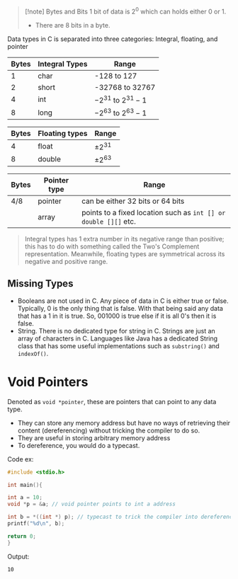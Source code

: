
> [!note] Bytes and Bits
> 1 bit of data is $2^0$ which can holds either 0 or 1.
> - There are 8 bits in a byte.



Data types in C is separated into three categories: Integral, floating, and pointer


| Bytes | Integral Types | Range                    |
| ----- | -------------- | ------------------------ |
| 1     | char           | -128 to 127              |
| 2     | short          | -32768 to 32767          |
| 4     | int            | $-2^{31}$ to $2^{31} -1$ |
| 8     | long           | $-2^{63}$ to $2^{63} -1$ |

| Bytes | Floating types | Range        |
| ----- | -------------- | ------------ |
| 4     | float          | $\pm 2^{31}$ |
| 8     | double         | $\pm 2^{63}$ |


| Bytes | Pointer type | Range                                                           |
| ----- | ------------ | --------------------------------------------------------------- |
| 4/8   | pointer      | can be either 32 bits or 64 bits <br>                           |
|       | array        | points to a fixed location such as `int [] or double [][]` etc. |

> Integral types has 1 extra number in its negative range than positive; this has to do with something called the Two's Complement representation. Meanwhile, floating types are symmetrical across its negative and positive range. 


## Missing Types

- Booleans are not used in C. Any piece of data in C is either true or false. Typically, 0 is the only thing that is false. With that being said any data that has a 1 in it is true. So, 001000 is true else if it is all 0's then it is false. 
- String. There is no dedicated type for string in C. Strings are just an array of characters in C. Languages like Java has a dedicated String class that has some useful implementations such as `substring()` and `indexOf()`.



# Void Pointers

Denoted as `void *pointer`, these are pointers that can point to any data type. 
- They can store any memory address but have no ways of retrieving their content (dereferencing) without tricking the compiler to do so.
- They are useful in storing arbitrary memory address
- To dereference, you would do a typecast.

Code ex:
```c
#include <stdio.h> 

int main(){ 

int a = 10;
void *p = &a; // void pointer points to int a address

int b = *((int *) p); // typecast to trick the compiler into dereferencing
printf("%d\n", b); 

return 0;
}
```

Output:
```bash
10
```


